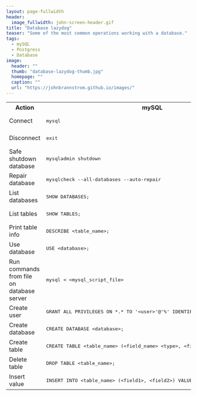 ```yaml
---
layout: page-fullwidth
header:
  image_fullwidth: john-screen-header.gif
title: "Database lazydog"
teaser: "Some of the most common operations working with a database."
tags:
  - mySQL
  - Postgress
  - Database
image:
  header: ""
  thumb: "database-lazydog-thumb.jpg"
  homepage: ""
  caption: ""
  url: "https://johnbrannstrom.github.io/images/"
---
```


<table>

  <tr><th>Action</th><th>mySQL</th><th>Postgress</th><th>SQLITE</th></tr>

  <tr>
    <td>Connect</td>
    <td><pre>mysql</pre></td>
    <td><pre>psql</pre></td>
    <td><pre>sqlite3 &lt;database_filename&gt;</pre></td>
  </tr>

  <tr>
    <td>Disconnect</td>
    <td><pre>exit</pre></td>
    <td><pre>\q</pre></td>
    <td><pre>.quit</pre></td>
  </tr>

  <tr>
    <td>Safe shutdown database</td>
    <td><pre>mysqladmin shutdown</pre></td>
    <td><pre></pre></td>
    <td><pre></pre></td>
  </tr>

  <tr>
    <td>Repair database</td>
    <td><pre>mysqlcheck --all-databases --auto-repair</pre></td>
    <td><pre></pre></td>
    <td><pre></pre></td>
  </tr>

  <tr>
    <td>List databases</td>
    <td><pre>SHOW DATABASES;</pre></td>
    <td><pre>psql -U -l</pre></td>
    <td><pre>N/A</pre></td>
  </tr>

  <tr>
    <td>List tables</td>
    <td><pre>SHOW TABLES;</pre></td>
    <td><pre></pre></td>
    <td><pre>.tables</pre></td>
  </tr>

  <tr>
    <td>Print table info</td>
    <td><pre>DESCRIBE &lt;table_name&gt;;</pre></td>
    <td><pre>\d+ &lt;table_name&gt;</pre></td>
    <td><pre></pre></td>
  </tr>

  <tr>
    <td>Use database</td>
    <td><pre>USE &lt;database&gt;;</pre></td>
    <td><pre></pre></td>
    <td><pre></pre></td>
  </tr>

  <tr>
    <td>Run commands from file on database server</td>
    <td><pre>mysql &lt; &lt;mysql_script_file&gt;</pre></td>
    <td><pre></pre></td>
    <td><pre></pre></td>
  </tr>

  <tr>
    <td>Create user</td>
    <td><pre>GRANT ALL PRIVILEGES ON *.* TO '&lt;user&gt;'@'%' IDENTIFIED BY '&lt;password&gt;';</pre></td>
    <td><pre></pre></td>
    <td><pre></pre></td>
  </tr>

  <tr>
    <td>Create database</td>
    <td><pre>CREATE DATABASE &lt;database&gt;;</pre></td>
    <td><pre></pre></td>
    <td><pre></pre></td>
  </tr>

  <tr>
    <td>Create table</td>
    <td><pre>CREATE TABLE &lt;table_name&gt; (&lt;field_name&gt; &lt;type&gt;, &lt;field_name&gt; &lt;type&gt;);</pre></td>
    <td><pre></pre></td>
    <td><pre></pre></td>
  </tr>

  <tr>
    <td>Delete table</td>
    <td><pre>DROP TABLE &lt;table_name&gt;;</pre></td>
    <td><pre></pre></td>
    <td><pre></pre></td>
  </tr>

  <tr>
    <td>Insert value</td>
    <td><pre>INSERT INTO &lt;table_name&gt; (&lt;field1&gt;, &lt;field2&gt;) VALUES (&lt;value1&gt;, &lt;value2&gt;);</pre></td>
    <td><pre></pre></td>
    <td><pre></pre></td>
  </tr>

</table>
